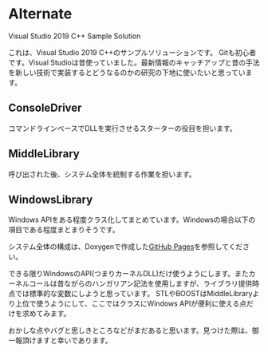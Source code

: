 # Alternate
Visual Studio 2019 C++ Sample Solution

これは、Visual Studio 2019 C++のサンプルソリューションです。
Gitも初心者です。Visual Studioは昔使っていました。最新情報のキャッチアップと昔の手法を新しい技術で実装するとどうなるのかの研究の下地に使いたいと思っています。

## ConsoleDriver
コマンドラインベースでDLLを実行させるスターターの役目を担います。

## MiddleLibrary
呼び出された後、システム全体を統制する作業を担います。

## WindowsLibrary
Windows APIをある程度クラス化してまとめています。Windowsの場合以下の項目である程度まとまりそうです。

システム全体の構成は、Doxygenで作成した[GitHub Pages](https://kumakuma0421.github.io/Alternate/)を参照してください。

できる限りWindowsのAPI(つまりカーネルDLL)だけ使うようにします。またカーネルコールは昔ながらのハンガリアン記法を使用しますが、ライブラリ提供時点では標準的な変数にしようと思っています。
STLやBOOSTはMiddleLibraryより上位で使うようにして、ここではクラスにWindows APIが便利に使える点だけを求めてみます。

おかしな点やバグと思しきところなどがまだあると思います。見つけた際は、御一報頂けますと幸いであります。
